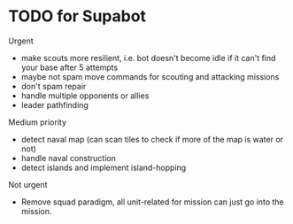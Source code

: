 # TODO for Supabot

Urgent

-   make scouts more resilient, i.e. bot doesn't become idle if it can't find your base after 5 attempts
-   maybe not spam move commands for scouting and attacking missions
-   don't spam repair
-   handle multiple opponents or allies
-   leader pathfinding

Medium priority

-   detect naval map (can scan tiles to check if more of the map is water or not)
-   handle naval construction
-   detect islands and implement island-hopping

Not urgent

-   Remove squad paradigm, all unit-related for mission can just go into the mission.
